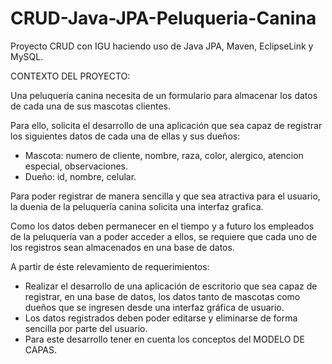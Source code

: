 # CRUD-Java-JPA-Peluqueria-Canina
Proyecto CRUD con IGU haciendo uso de Java JPA, Maven, EclipseLink y MySQL.

CONTEXTO DEL PROYECTO:

Una peluquería canina necesita de un formulario para almacenar los datos de cada una de sus mascotas clientes. 

Para ello, solicita el desarrollo de una aplicación que sea capaz de registrar los siguientes datos de cada una de ellas y sus dueños:  

 - Mascota: numero de cliente, nombre, raza, color, alergico, atencion especial, observaciones.
 - Dueño: id, nombre, celular.

Para poder registrar de manera sencilla y que sea atractiva para el usuario, la duenia de la peluquería canina solicita una interfaz grafica.

Como los datos deben permanecer en el tiempo y a futuro los empleados de la peluquería van a poder acceder a ellos, se requiere que cada uno de los registros sean almacenados en una base de datos. 

A partir de éste relevamiento de requerimientos: 

 - Realizar el desarrollo de una aplicación de escritorio que sea capaz de registrar, en una base  de datos, los datos tanto de mascotas como dueños que se ingresen desde una interfaz gráfica de usuario. 
 - Los datos registrados deben poder editarse y eliminarse de forma sencilla por parte del usuario.
 - Para este desarrollo tener en cuenta los conceptos del MODELO DE CAPAS.
